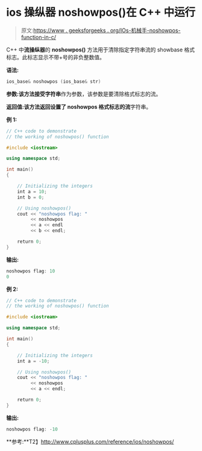 # ios 操纵器 noshowpos()在 C++ 中运行

> 原文:[https://www . geeksforgeeks . org/IOs-机械手-noshowpos-function-in-c/](https://www.geeksforgeeks.org/ios-manipulators-noshowpos-function-in-c/)

C++ 中**流操纵器**的 **noshowpos()** 方法用于清除指定字符串流的 showbase 格式标志。此标志显示不带+号的非负整数值。

**语法:**

```cpp
ios_base& noshowpos (ios_base& str)

```

**参数:**该方法接受**字符串**作为参数，该参数是要清除格式标志的流。

**返回值:**该方法返回设置了 noshowpos 格式标志的**流**字符串。

**例 1:**

```cpp
// C++ code to demonstrate
// the working of noshowpos() function

#include <iostream>

using namespace std;

int main()
{

    // Initializing the integers
    int a = 10;
    int b = 0;

    // Using noshowpos()
    cout << "noshowpos flag: "
         << noshowpos
         << a << endl
         << b << endl;

    return 0;
}
```

**输出:**

```cpp
noshowpos flag: 10
0

```

**例 2:**

```cpp
// C++ code to demonstrate
// the working of noshowpos() function

#include <iostream>

using namespace std;

int main()
{

    // Initializing the integers
    int a = -10;

    // Using noshowpos()
    cout << "noshowpos flag: "
         << noshowpos
         << a << endl;

    return 0;
}
```

**输出:**

```cpp
noshowpos flag: -10

```

**参考:**T2】http://www.cplusplus.com/reference/ios/noshowpos/